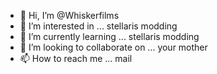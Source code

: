 - 👋 Hi, I’m @Whiskerfilms
- 👀 I’m interested in ...
stellaris modding
- 🌱 I’m currently learning ...
stellaris modding
- 💞️ I’m looking to collaborate on ...
your mother
- 📫 How to reach me ...
mail

<!---
Whiskerfilms/Whiskerfilms is a ✨ special ✨ repository because its `README.md` (this file) appears on your GitHub profile.
You can click the Preview link to take a look at your changes.
--->
